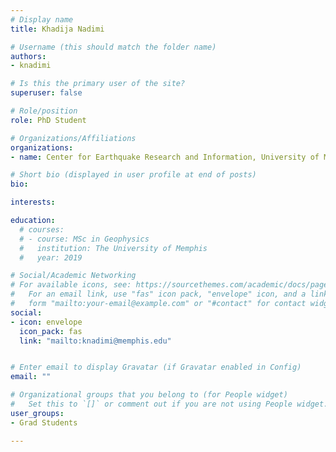 ```yaml
---
# Display name
title: Khadija Nadimi

# Username (this should match the folder name)
authors:
- knadimi

# Is this the primary user of the site?
superuser: false

# Role/position
role: PhD Student

# Organizations/Affiliations
organizations:
- name: Center for Earthquake Research and Information, University of Memphis

# Short bio (displayed in user profile at end of posts)
bio: 

interests:

education:
  # courses:
  # - course: MSc in Geophysics
  #   institution: The University of Memphis
  #   year: 2019

# Social/Academic Networking
# For available icons, see: https://sourcethemes.com/academic/docs/page-builder/#icons
#   For an email link, use "fas" icon pack, "envelope" icon, and a link in the
#   form "mailto:your-email@example.com" or "#contact" for contact widget.
social:
- icon: envelope
  icon_pack: fas
  link: "mailto:knadimi@memphis.edu"


# Enter email to display Gravatar (if Gravatar enabled in Config)
email: ""

# Organizational groups that you belong to (for People widget)
#   Set this to `[]` or comment out if you are not using People widget.
user_groups:
- Grad Students

---
```

